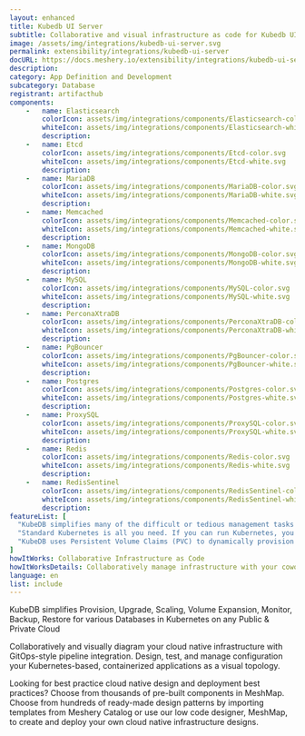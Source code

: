 ```yaml
---
layout: enhanced
title: Kubedb UI Server
subtitle: Collaborative and visual infrastructure as code for Kubedb UI Server
image: /assets/img/integrations/kubedb-ui-server.svg
permalink: extensibility/integrations/kubedb-ui-server
docURL: https://docs.meshery.io/extensibility/integrations/kubedb-ui-server
description: 
category: App Definition and Development
subcategory: Database
registrant: artifacthub
components: 
	-	name: Elasticsearch
		colorIcon: assets/img/integrations/components/Elasticsearch-color.svg
		whiteIcon: assets/img/integrations/components/Elasticsearch-white.svg
		description: 
	-	name: Etcd
		colorIcon: assets/img/integrations/components/Etcd-color.svg
		whiteIcon: assets/img/integrations/components/Etcd-white.svg
		description: 
	-	name: MariaDB
		colorIcon: assets/img/integrations/components/MariaDB-color.svg
		whiteIcon: assets/img/integrations/components/MariaDB-white.svg
		description: 
	-	name: Memcached
		colorIcon: assets/img/integrations/components/Memcached-color.svg
		whiteIcon: assets/img/integrations/components/Memcached-white.svg
		description: 
	-	name: MongoDB
		colorIcon: assets/img/integrations/components/MongoDB-color.svg
		whiteIcon: assets/img/integrations/components/MongoDB-white.svg
		description: 
	-	name: MySQL
		colorIcon: assets/img/integrations/components/MySQL-color.svg
		whiteIcon: assets/img/integrations/components/MySQL-white.svg
		description: 
	-	name: PerconaXtraDB
		colorIcon: assets/img/integrations/components/PerconaXtraDB-color.svg
		whiteIcon: assets/img/integrations/components/PerconaXtraDB-white.svg
		description: 
	-	name: PgBouncer
		colorIcon: assets/img/integrations/components/PgBouncer-color.svg
		whiteIcon: assets/img/integrations/components/PgBouncer-white.svg
		description: 
	-	name: Postgres
		colorIcon: assets/img/integrations/components/Postgres-color.svg
		whiteIcon: assets/img/integrations/components/Postgres-white.svg
		description: 
	-	name: ProxySQL
		colorIcon: assets/img/integrations/components/ProxySQL-color.svg
		whiteIcon: assets/img/integrations/components/ProxySQL-white.svg
		description: 
	-	name: Redis
		colorIcon: assets/img/integrations/components/Redis-color.svg
		whiteIcon: assets/img/integrations/components/Redis-white.svg
		description: 
	-	name: RedisSentinel
		colorIcon: assets/img/integrations/components/RedisSentinel-color.svg
		whiteIcon: assets/img/integrations/components/RedisSentinel-white.svg
		description: 
featureList: [
  "KubeDB simplifies many of the difficult or tedious management tasks of running a production grade databases on private and public clouds. Maintain one stack for all your stateless and stateful applications and simplify the operational complexity.",
  "Standard Kubernetes is all you need. If you can run Kubernetes, you can provision and manage databases using KubeDB. Use standard Kubernetes CLI and API to provision and manage databases.",
  "KubeDB uses Persistent Volume Claims (PVC) to dynamically provision disks for database instances. Using appropriately defined StorageClasses, KubeDB provisioned database instances are designed to scale from small development workloads up to performance-intensive workloads on private and public cloud environments."
]
howItWorks: Collaborative Infrastructure as Code
howItWorksDetails: Collaboratively manage infrastructure with your coworkers synchronously sharing the same designs.
language: en
list: include
---
```

<p>
KubeDB simplifies Provision, Upgrade, Scaling, Volume Expansion, Monitor, Backup, Restore for various Databases in Kubernetes on any Public & Private Cloud
</p>
<p>
    Collaboratively and visually diagram your cloud native infrastructure with GitOps-style pipeline integration. Design, test, and manage configuration your Kubernetes-based, containerized applications as a visual topology.
</p>
<p>
    Looking for best practice cloud native design and deployment best practices? Choose from thousands of pre-built components in MeshMap. Choose from hundreds of ready-made design patterns by importing templates from Meshery Catalog or use our low code designer, MeshMap, to create and deploy your own cloud native infrastructure designs.
</p>
